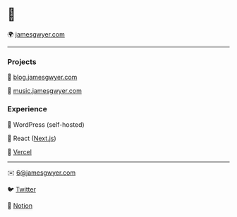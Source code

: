# 👋

🌍 [jamesgwyer.com](https://i.hate.jamesgwyer.com)

---

### Projects

📃 [blog.jamesgwyer.com](https://blog.jamesgwyer.com)

🎵 [music.jamesgwyer.com](https://music.jamesgwyer.com)

### Experience

📃 WordPress (self-hosted)

🌅 React ([Next.js](https://nextjs.org))

📐 [Vercel](https://vercel.com)

---

✉️ [6@jamesgwyer.com](mailto:6@jamesgwyer.com)

🐦 [Twitter](https://twitter.com/jamesgwyer)

📔 [Notion](https://jamesgwyer.com/notion)
